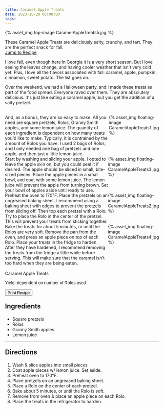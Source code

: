 ```yaml
---
title: Caramel Apple Treats
date: 2023-10-29 00:00:00
tags:
---
```


{% asset_img top-image CaramelAppleTreats5.jpg %}
<div class="post-body">
These Caramel Apple Treats are deliciously salty, crunchy, and tart. They are the perfect snack for fall. 

<br>
<!--more-->

<a class="jump-to-recipe-btn" href="#recipejump"> 
    Jump to Recipe
</a>

I love fall, even though here in Georgia it is a very short season. But I love seeing the leaves change, and having cooler weather that isn't very cold yet. Plus, I love all the flavors associated with fall: caramel, apple, pumpkin, cinnamon, sweet potato. The list goes on. 

Over the weekend, we had a Halloween party, and I made these treats as part of the food spread. Everyone raved over them. They are absolutely delicious. It's just like eating a caramel apple, but you get the addition of a salty pretzel. 

<br>
<div style="display:flex;">
And, as a bonus, they are so easy to make. All you need are square pretzels, Rolos, Granny Smith apples, and some lemon juice. The quantity of each ingredient is dependent on how many treats you'd like to make. Typically, it is contrained by the amount of Rolos you have. I used 2 bags of Rolos, and I only needed one bag of pretzels and one apple, and then just a little lemon juice. 
<div>
    {% asset_img floating-image CaramelAppleTreats1.jpg %}
</div>
</div>

<div style="display:flex;">
Start by washing and slicing your apple. I opted to leave the apple skin on, but you could peel it if desired. The apple should be sliced in small, bite-sized pieces. Place the apple pieces in a small bowl, and coat with some lemon juice. The lemon juice will prevent the apple from turning brown. Set your bowl of apples aside until ready to use. 
<div>
    {% asset_img floating-image CaramelAppleTreats3.jpg %}
</div>
</div>

<div style="display:flex;">
Preheat the oven to 170°F. Place the pretzels on an ungreased baking sheet. I recommend using a baking sheet with edges to prevent the pretzels from sliding off. Then top each pretzel with a Rolo. Try to place the Rolo in the center of the pretzel. This will prevent your treats from sticking together. 
<div>
    {% asset_img floating-image CaramelAppleTreats2.jpg %}
</div>
</div>

<div style="display:flex;">
Bake the treats for about 5 minutes, or until the Rolos are very soft. Remove the pan from the oven, and press an apple piece on top of each Rolo. Place your treats in the fridge to harden. After they have hardened, I recommend removing the treats from the fridge a little while before serving. This will make sure that the caramel isn't too hard when they are being eaten. 
<div>
    {% asset_img floating-image CaramelAppleTreats4.jpg %}
</div>
</div>

<br>
</div>

<div id="recipejump"></div>
<div id="recipe">
    <div class="recipe-box">
        <div class="recipe-title-box">
            <div>
                <div class="recipe-title-box-title">
                    <div class="recipe-title-box-header">Caramel Apple Treats</div>
                </div>
                <p class="recipe-title-box-title" style="font-family: Arial;">Yield: dependent on number of Rolos used</p>
            </div>
            <!-- {% asset_img recipe-title-box-img CaramelAppleTreats5.jpg %} -->
            <button class="print-recipe"
                    type="button"
                    onclick="printDIV('recipe')" >
                Print Recipe
            </button>
        </div>
        <p style="font-size:150%;"><b>Ingredients</b></p>
        <ul class="post-body">
                <li>Square pretzels</li>
                <li>Rolos</li>
                <li>Granny Smith apples</li>
                <li>Lemon juice</li>
        </ul>
        <hr style="height:1px;background-color:rgb(189, 189, 189) ">
        <p style="font-size:150%;"><b>Directions</b></p>
        <ol class="post-body">
            <li>Wash & slice apples into small pieces.</li>
            <li>Coat apple pieces w/ lemon juice. Set aside.</li>
            <li>Preheat oven to 170°F.</li>
            <li>Place pretzels on an ungreased baking sheet.</li>
            <li>Place a Rolo on the center of each pretzel.</li>
            <li>Bake about 5 minutes, or until the Rolo is soft.</li>
            <li>Remove from oven & place an apple piece on each Rolo.</li>
            <li>Place the treats in the refrigerator to harden.</li> 
        </ol> 
    </div>
</div>

<br>
